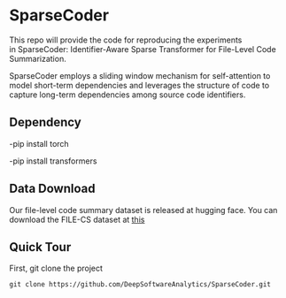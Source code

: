 # SparseCoder

This repo will provide the code for reproducing the experiments in SparseCoder: Identifier-Aware Sparse Transformer for File-Level Code Summarization. 

SparseCoder employs a sliding window mechanism for self-attention to model short-term dependencies and leverages the structure of code to capture long-term dependencies among source code identifiers.


## Dependency
-pip install torch

-pip install transformers

## Data Download

Our file-level code summary dataset is released at hugging face. You can download the FILE-CS dataset at [this](https://huggingface.co/datasets/huangyx353/FILE-CS)

## Quick Tour 

First, git clone the project
```shell
git clone https://github.com/DeepSoftwareAnalytics/SparseCoder.git
```

##
